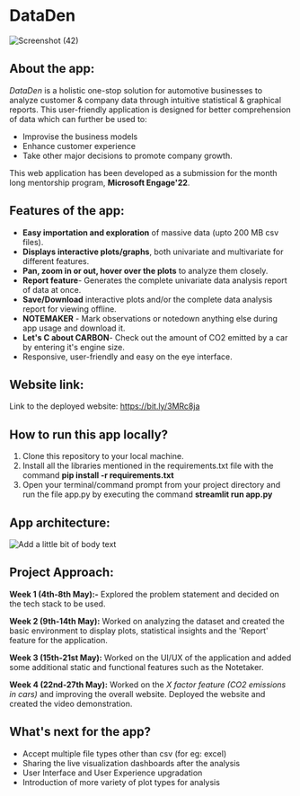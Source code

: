 # DataDen

![Screenshot (42)](https://user-images.githubusercontent.com/68649921/170031097-3c750c43-6f8a-4b60-8c29-677490cb074f.png)

## About the app:

*DataDen* is a holistic one-stop solution for automotive businesses to analyze customer & company data through intuitive statistical & graphical reports. This user-friendly application is designed for better comprehension of data which can further be used to:
- Improvise the business models
- Enhance customer experience 
- Take other major decisions to promote company growth.

This web application has been developed as a submission for the month long mentorship program, **Microsoft Engage'22**.

## Features of the app:

- **Easy importation and exploration** of massive data (upto 200 MB csv files).
- **Displays interactive plots/graphs**, both univariate and multivariate for different features.
- **Pan, zoom in or out, hover over the plots** to analyze them closely.
- **Report feature**- Generates the complete univariate data analysis report of data at once.
- **Save/Download** interactive plots and/or the complete data analysis report for viewing offline.
- **NOTEMAKER** - Mark observations or notedown anything else during app usage and download it.
- **Let's C about CARBON**- Check out the amount of CO2 emitted by a car by entering it's engine size.
- Responsive, user-friendly and easy on the eye interface.

## Website link:

Link to the deployed website: https://bit.ly/3MRc8ja

## How to run this app locally?

1. Clone this repository to your local machine.
2. Install all the libraries mentioned in the requirements.txt file with the command **pip install -r requirements.txt**
3. Open your terminal/command prompt from your project directory and run the file app.py by executing the command **streamlit run app.py**

## App architecture:

![Add a little bit of body text](https://user-images.githubusercontent.com/68649921/170649353-b9388cc6-cb30-44c1-bd58-8793ceea1a16.png)

## Project Approach:

**Week 1 (4th-8th May):-** Explored the problem statement and decided on the tech stack to be used.

**Week 2 (9th-14th May):** Worked on analyzing the dataset and created the basic environment to display plots, statistical insights and the 'Report' feature for the application.

**Week 3 (15th-21st May):** Worked on the UI/UX of the application and added some additional static and functional features such as the Notetaker.

**Week 4 (22nd-27th May):** Worked on the *X factor feature (CO2 emissions in cars)* and improving the overall website. Deployed the website and created the video demonstration.


## What's next for the app?

- Accept multiple file types other than csv (for eg: excel)
- Sharing the live visualization dashboards after the analysis
- User Interface and User Experience upgradation
- Introduction of more variety of plot types for analysis
